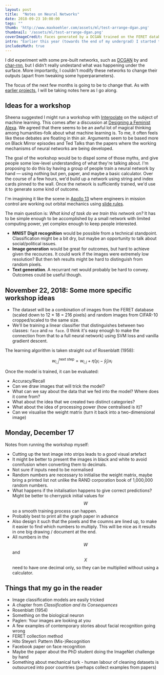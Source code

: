 ```yaml
---
layout: post
title:  "Notes on Neural Networks"
date: 2018-09-23 10:00:00
tags: ""
thumb: 'http://www.maxkoehler.com/assets/ml/test-arrange-dgan.png'
thumbnail: '/assets/ml/test-arrange-dgan.png'
coverImageCredit: Faces generated by a DCGAN trained on the FERET database.
intro: "Earlier this year (towards the end of my undergrad) I started to record some notes on [machine learning applications and the datasets that power them](/2018/feret-database/). While I did find some interesting artifacts (see the FERET database) and read some good articles (such as [The Body and the Archive](https://www.jstor.org/stable/pdf/778312.pdf?refreqid=excelsior%3A53f6ebc3ba7c0f02e549d2dd321beee4)), I never managed to really train and use a neural network in practice."
includesMath: true
---
```


I did experiment with some pre-built networks, such as [DCGAN](https://github.com/carpedm20/DCGAN-tensorflow) by and [char-rnn](https://github.com/sherjilozair/char-rnn-tensorflow), but I didn't really undestand what was happening under the surface. More importantly, I couldn't modify these networks to change their outputs (apart from tweaking some hyperparameters).

The focus of the next few months is going to be to change that. As with [earlier projects](/2017/teaching-machines-to-draw/), I will be taking notes here as I go along.

## Ideas for a workshop

Sheena suggested I might run a workshop with [Interpolate](http://interpolate.org.uk/) on the subject of machine learning. This comes after a discussion at [Designing a Feminist Alexa](http://www.maxkoehler.com/notes/2018/10/19/feminist-alexa.html). We agreed that there seems to be an awful lot of magical thinking among humanities-folk about what machine learning is. To me, it often feels like these debates are floating in thin air. Arguments seem to be based more on Black Mirror episodes and Ted Talks than the papers where the working mechanisms of neural networks are being developed.

The goal of the workshop would be to dispel some of those myths, and give people some low-level understanding of what they're talking about. I'm proposing to do this by having a group of people train a neural network by hand — using nothing but pen, paper, and maybe a basic calculator. Over the course of a few hours, we'd build up a network using string and index cards pinned to the wall. Once the network is sufficiently trained, we'd use it to generate some kind of outcome.

I'm imagining it like the scene in [Apollo 13](https://images-assets.nasa.gov/image/s70-34986/s70-34986~orig.jpg) where engineers in mission control are working out orbital mechanics using [slide rules](https://en.wikipedia.org/wiki/Slide_rule).

The main question is: *What kind of task do we train this network on?* It has to be simple enough to be accomplished by a small network with limited computing power, yet complex enough to keep people interested.

- **MNIST Digit recognition** would be possible from a technical standpoint. Classification might be a bit dry, but maybe an opportunity to talk about social/political issues.
- **Image generation** would be great for outcomes, but hard to achieve given the recources. It could work if the images were extremely low resolution? But then teh results might be hard to distinguish from random pixels.
- **Text generation**. A recurrant net would probably be hard to convey. Outcomes could be useful though.

## November 22, 2018: Some more specific workshop ideas

- The dataset will be a combination of images from the FERET database (scaled down to 12 × 18 = 216 pixels) and random images from CIFAR-10 cropped/scaled to the same size.
- We'll be training a linear classifier that distinguishes between two classes: ``face`` and ``no face``. (I think it's easy enough to make the connection from that to a full neural network) using SVM loss and vanilla gradient descent.

The learning algorithm is taken straight out of Rosenblatt (1958):

$$w_{i,j}^{\text{next step}} = w_{i,j} + \eta (y_i - \hat{y}_j)x_i$$

Once the model is trained, it can be evaluated:
- Accuracy/Recall
- Can we draw images that will trick the model?
- What can we say about the data that we fed into the model? Where does it come from?
- What about the idea that we created two distinct categories?
- What about the idea of processing power (how centralised is it)?
- Can we visualise the weight matrix (turn it back into a two-dimensional image)

## Monday, December 17
Notes from running the workshop myself:

- Cutting up the test image into strips leads to a good visual artefact
- It might be better to present the images in black and white to avoid connfusion when converting them to decimals.
- Not sure if inputs need to be normalised
- Random numbers are necessary to initialise the weight matrix, maybe bring a printed list not unlike the RAND corporation book of 1,000,000 random numbers.
- What happens if the initalisation happens to give correct predictions? Might be better to cherrypick initial values for $$W$$ so a smooth training process can happen.
- Probably best to print all the graph paper in advance
- Also design it such that the pixels and the coumns are lined up, to make it easier to find which numbers to multiply. This will be nice as it results in one big drawing / document at the end.
- All numbers in the $$W$$ and $$X$$ need to have one decimal only, so they can be multiplied without using a calculator.

## Things that my go in the reader
- Image classification models are easily tricked
- A chapter from *Classification and its Consequences*
- Rosenblatt (1954)
- Something on the biological neuron
- Paglen: Your images are looking at you
- A few examples of contemporary stories about facial recognition going wrong
- FERET collection method
- Hito Steyerl: Pattern (Mis-)Recognition
- Facebook paper on face recognition
- Maybe the paper about the PhD student doing the ImageNet challenge by hand
- Something about mechanical turk - human labour of cleaning datasets is outsourced into poor countries (perhaps collect examples from papers)